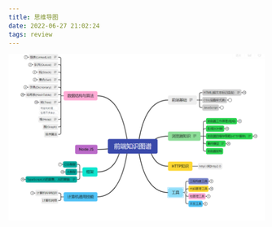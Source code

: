 ```yaml
---
title: 思维导图
date: 2022-06-27 21:02:24
tags: review
---
```


![img](/assets/reviewImg/review.png "review")
